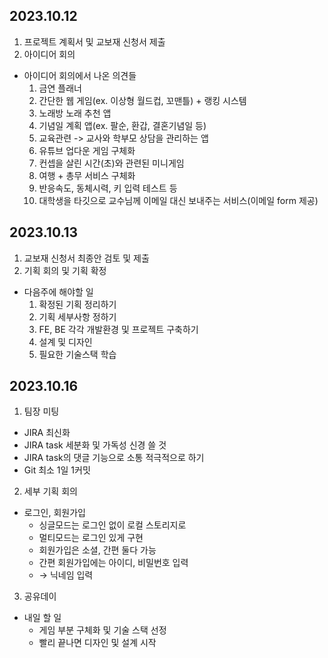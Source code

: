## 2023.10.12

1. 프로젝트 계획서 및 교보재 신청서 제출
2. 아이디어 회의

- 아이디어 회의에서 나온 의견들
  1. 금연 플래너
  2. 간단한 웹 게임(ex. 이상형 월드컵, 꼬맨틀) + 랭킹 시스템
  3. 노래방 노래 추천 앱
  4. 기념일 계획 앱(ex. 팔순, 환갑, 결혼기념일 등)
  5. 교육관련 -> 교사와 학부모 상담을 관리하는 앱
  6. 유튜브 업다운 게임 구체화
  7. 컨셉을 살린 시간(초)와 관련된 미니게임
  8. 여행 + 총무 서비스 구체화
  9. 반응속도, 동체시력, 키 입력 테스트 등
  10. 대학생을 타깃으로 교수님께 이메일 대신 보내주는 서비스(이메일 form 제공)

## 2023.10.13

1. 교보재 신청서 최종안 검토 및 제출
2. 기획 회의 및 기획 확정

- 다음주에 해야할 일
  1. 확정된 기획 정리하기
  2. 기획 세부사항 정하기
  3. FE, BE 각각 개발환경 및 프로젝트 구축하기
  4. 설계 및 디자인
  5. 필요한 기술스택 학습

## 2023.10.16

1. 팀장 미팅

- JIRA 최신화
- JIRA task 세분화 및 가독성 신경 쓸 것
- JIRA task의 댓글 기능으로 소통 적극적으로 하기
- Git 최소 1일 1커밋

2. 세부 기획 회의

- 로그인, 회원가입
  - 싱글모드는 로그인 없이 로컬 스토리지로
  - 멀티모드는 로그인 있게 구현
  - 회원가입은 소셜, 간편 둘다 가능
  - 간편 회원가입에는 아이디, 비밀번호 입력
  - → 닉네임 입력

3. 공유데이

- 내일 할 일
  - 게임 부분 구체화 및 기술 스택 선정
  - 빨리 끝나면 디자인 및 설계 시작
